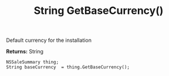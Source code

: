 ﻿---
uid: crmscript_ref_NSSaleSummary_GetBaseCurrency
title: String GetBaseCurrency()
intellisense: NSSaleSummary.GetBaseCurrency
keywords: NSSaleSummary, GetBaseCurrency
so.topic: reference
---

Default currency for the installation

**Returns:** String


```crmscript
NSSaleSummary thing;
String baseCurrency  = thing.GetBaseCurrency();
```


